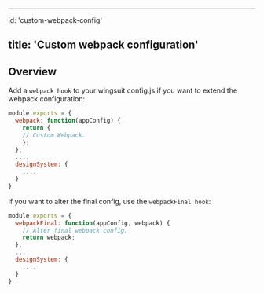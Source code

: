 * * *

id: 'custom-webpack-config'

## title: 'Custom webpack configuration'

## Overview

Add a `webpack hook` to your wingsuit.config.js if you want to extend the webpack configuration:

```js
module.exports = {
  webpack: function(appConfig) {
    return {
    // Custom Webpack.
    };
  },
  ....
  designSystem: {
    ....
  }
}
```

If you want to alter the final config, use the `webpackFinal hook`:

```js
module.exports = {
  webpackFinal: function(appConfig, webpack) {
    // Alter final webpack config.
    return webpack; 
  },
  ...
  designSystem: {
    ....
  }
}
```
